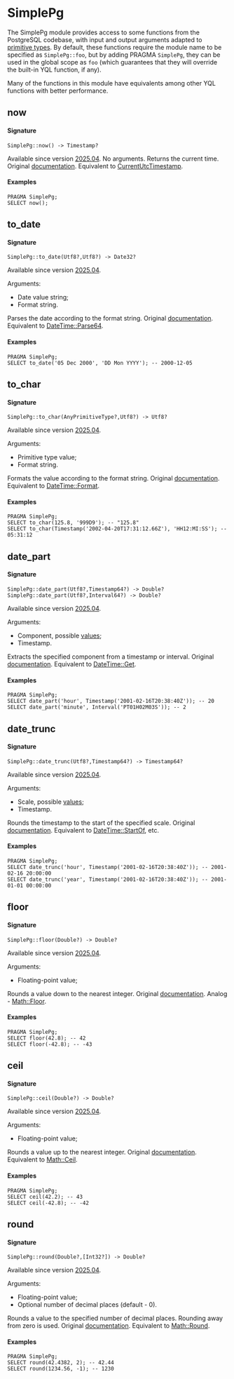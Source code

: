 # SimplePg

The SimplePg module provides access to some functions from the PostgreSQL codebase, with input and output arguments adapted to [primitive types](../../types/primitive.md).
By default, these functions require the module name to be specified as `SimplePg::foo`, but by adding PRAGMA `SimplePg`, they can be used in the global scope as `foo` (which guarantees that they will override the built-in YQL function, if any).

Many of the functions in this module have equivalents among other YQL functions with better performance.

## now

#### Signature

```yql
SimplePg::now() -> Timestamp?
```

Available since version [2025.04](../../changelog/2025.04.md#simple-pg-module).
No arguments.
Returns the current time.
Original [documentation](https://www.postgresql.org/docs/16/functions-datetime.html).
Equivalent to [CurrentUtcTimestamp](../../builtins/basic.md#current-utc).

#### Examples

```yql
PRAGMA SimplePg;
SELECT now();
```

## to_date

#### Signature

```yql
SimplePg::to_date(Utf8?,Utf8?) -> Date32?
```

Available since version [2025.04](../../changelog/2025.04.md#simple-pg-module).

Arguments:
* Date value string;
* Format string.

Parses the date according to the format string.
Original [documentation](https://www.postgresql.org/docs/16/functions-formatting.html).
Equivalent to [DateTime::Parse64](datetime.md#parse).

#### Examples

```yql
PRAGMA SimplePg;
SELECT to_date('05 Dec 2000', 'DD Mon YYYY'); -- 2000-12-05
```

## to_char

#### Signature

```yql
SimplePg::to_char(AnyPrimitiveType?,Utf8?) -> Utf8?
```

Available since version [2025.04](../../changelog/2025.04.md#simple-pg-module).

Arguments:
* Primitive type value;
* Format string.

Formats the value according to the format string.
Original [documentation](https://www.postgresql.org/docs/16/functions-formatting.html).
Equivalent to [DateTime::Format](datetime.md#format).

#### Examples

```yql
PRAGMA SimplePg;
SELECT to_char(125.8, '999D9'); -- "125.8"
SELECT to_char(Timestamp('2002-04-20T17:31:12.66Z'), 'HH12:MI:SS'); -- 05:31:12
```

## date_part

#### Signature

```yql
SimplePg::date_part(Utf8?,Timestamp64?) -> Double?
SimplePg::date_part(Utf8?,Interval64?) -> Double?
```

Available since version [2025.04](../../changelog/2025.04.md#simple-pg-module).

Arguments:
* Component, possible [values](https://www.postgresql.org/docs/16/functions-datetime.html#FUNCTIONS-DATETIME-EXTRACT);
* Timestamp.

Extracts the specified component from a timestamp or interval.
Original [documentation](https://www.postgresql.org/docs/16/functions-datetime.html).
Equivalent to [DateTime::Get](datetime.md#get).

#### Examples

```yql
PRAGMA SimplePg;
SELECT date_part('hour', Timestamp('2001-02-16T20:38:40Z')); -- 20
SELECT date_part('minute', Interval('PT01H02M03S')); -- 2
```

## date_trunc

#### Signature

```yql
SimplePg::date_trunc(Utf8?,Timestamp64?) -> Timestamp64?
```

Available since version [2025.04](../../changelog/2025.04.md#simple-pg-module).

Arguments:
* Scale, possible [values](https://www.postgresql.org/docs/16/functions-datetime.html#FUNCTIONS-DATETIME-TRUNC);
* Timestamp.

Rounds the timestamp to the start of the specified scale.
Original [documentation](https://www.postgresql.org/docs/16/functions-datetime.html).
Equivalent to [DateTime::StartOf](datetime.md#startof), etc.

#### Examples

```yql
PRAGMA SimplePg;
SELECT date_trunc('hour', Timestamp('2001-02-16T20:38:40Z')); -- 2001-02-16 20:00:00
SELECT date_trunc('year', Timestamp('2001-02-16T20:38:40Z')); -- 2001-01-01 00:00:00
```

## floor

#### Signature

```yql
SimplePg::floor(Double?) -> Double?
```

Available since version [2025.04](../../changelog/2025.04.md#simple-pg-module).

Arguments:
* Floating-point value;

Rounds a value down to the nearest integer.
Original [documentation](https://www.postgresql.org/docs/16/functions-math.html).
Analog - [Math::Floor](math.md).

#### Examples

```yql
PRAGMA SimplePg;
SELECT floor(42.8); -- 42
SELECT floor(-42.8); -- -43
```

## ceil

#### Signature

```yql
SimplePg::ceil(Double?) -> Double?
```

Available since version [2025.04](../../changelog/2025.04.md#simple-pg-module).

Arguments:
* Floating-point value;

Rounds a value up to the nearest integer.
Original [documentation](https://www.postgresql.org/docs/16/functions-math.html).
Equivalent to [Math::Ceil](math.md).

#### Examples

```yql
PRAGMA SimplePg;
SELECT ceil(42.2); -- 43
SELECT ceil(-42.8); -- -42
```

## round

#### Signature

```yql
SimplePg::round(Double?,[Int32?]) -> Double?
```

Available since version [2025.04](../../changelog/2025.04.md#simple-pg-module).

Arguments:
* Floating-point value;
* Optional number of decimal places (default - 0).

Rounds a value to the specified number of decimal places. Rounding away from zero is used.
Original [documentation](https://www.postgresql.org/docs/16/functions-math.html).
Equivalent to [Math::Round](math.md).

#### Examples

```yql
PRAGMA SimplePg;
SELECT round(42.4382, 2); -- 42.44
SELECT round(1234.56, -1); -- 1230
```
